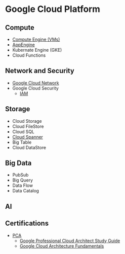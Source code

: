 # Google Cloud Platform

## Compute
- [Compute Engine (VMs)](./Documents/ComputeEngine.md)
- [AppEngine](Documents/AppEngine.md)
- Kubernate Engine (GKE)
- Cloud Functions

## Network and Security
- [Google Cloud Network](./Documents/Networking.md)
- Google Cloud Security
  - [IAM](./Documents/IAM.md)

## Storage
- Cloud Storage
- Cloud FileStore
- Cloud SQL
- [Cloud Spanner](Documents/CloudSpanner.md)
- Big Table
- Cloud DataStore

## Big Data
- PubSub
- Big Query
- Data Flow
- Data Catalog

## AI

## Certifications
- [PCA](./Certificates/pca.md)
  - [Google Professional Cloud Architect Study Guide](./Certificates/PCA.pdf)
  - [Google Cloud Architecture Fundamentals](./Documents/Architecture.md)
